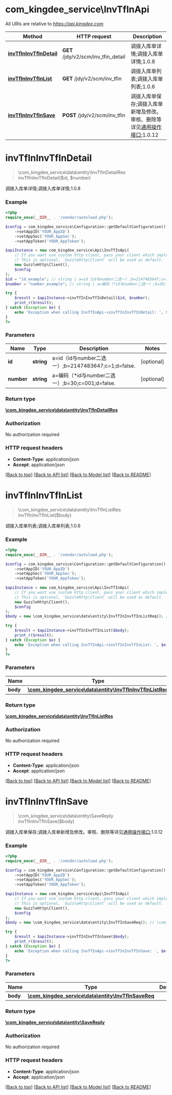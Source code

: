 # com_kingdee_service\InvTfInApi

All URIs are relative to *https://api.kingdee.com*

Method | HTTP request | Description
------------- | ------------- | -------------
[**invTfInInvTfInDetail**](InvTfInApi.md#invTfInInvTfInDetail) | **GET** /jdy/v2/scm/inv_tfin_detail | 调拨入库单详情;调拨入库单详情;1.0.8
[**invTfInInvTfInList**](InvTfInApi.md#invTfInInvTfInList) | **GET** /jdy/v2/scm/inv_tfin | 调拨入库单列表;调拨入库单列表;1.0.6
[**invTfInInvTfInSave**](InvTfInApi.md#invTfInInvTfInSave) | **POST** /jdy/v2/scm/inv_tfin | 调拨入库单保存;调拨入库单新增及修改。审核、删除等详见[通用操作接口](https://open.jdy.com/#/files/api/detail?index&#x3D;2&amp;categrayId&#x3D;3cc8ee9a663e11eda5c84b5d383a2b93&amp;id&#x3D;9e804b8c712511eda0b39f724d124b07);1.0.12


# **invTfInInvTfInDetail**
> \com_kingdee_service\data\entity\InvTfInDetailRes invTfInInvTfInDetail($id, $number)

调拨入库单详情;调拨入库单详情;1.0.8

### Example
```php
<?php
require_once(__DIR__ . '/vendor/autoload.php');

$config = com_kingdee_service\Configuration::getDefaultConfiguration()
    ->setAppID('YOUR_AppID')
    ->setAppSec('YOUR_AppSec');
    ->setAppToken('YOUR_AppToken');

$apiInstance = new com_kingdee_service\Api\InvTfInApi(
    // If you want use custom http client, pass your client which implements `GuzzleHttp\ClientInterface`.
    // This is optional, `GuzzleHttp\Client` will be used as default.
    new GuzzleHttp\Client(),
    $config
);
$id = "id_example"; // string | a=id（id与number二选一）;b=2147483647;c=1;d=false.
$number = "number_example"; // string | a=编码（*id与number二选一）;b=30;c=001;d=false.

try {
    $result = $apiInstance->invTfInInvTfInDetail($id, $number);
    print_r($result);
} catch (Exception $e) {
    echo 'Exception when calling InvTfInApi->invTfInInvTfInDetail: ', $e->getMessage(), PHP_EOL;
}
?>
```

### Parameters

Name | Type | Description  | Notes
------------- | ------------- | ------------- | -------------
 **id** | **string**| a&#x3D;id（id与number二选一）;b&#x3D;2147483647;c&#x3D;1;d&#x3D;false. | [optional]
 **number** | **string**| a&#x3D;编码（*id与number二选一）;b&#x3D;30;c&#x3D;001;d&#x3D;false. | [optional]

### Return type

[**\com_kingdee_service\data\entity\InvTfInDetailRes**](../Model/InvTfInDetailRes.md)

### Authorization

No authorization required

### HTTP request headers

 - **Content-Type**: application/json
 - **Accept**: application/json

[[Back to top]](#) [[Back to API list]](../../README.md#documentation-for-api-endpoints) [[Back to Model list]](../../README.md#documentation-for-models) [[Back to README]](../../README.md)

# **invTfInInvTfInList**
> \com_kingdee_service\data\entity\InvTfInListRes invTfInInvTfInList($body)

调拨入库单列表;调拨入库单列表;1.0.6

### Example
```php
<?php
require_once(__DIR__ . '/vendor/autoload.php');

$config = com_kingdee_service\Configuration::getDefaultConfiguration()
    ->setAppID('YOUR_AppID')
    ->setAppSec('YOUR_AppSec');
    ->setAppToken('YOUR_AppToken');

$apiInstance = new com_kingdee_service\Api\InvTfInApi(
    // If you want use custom http client, pass your client which implements `GuzzleHttp\ClientInterface`.
    // This is optional, `GuzzleHttp\Client` will be used as default.
    new GuzzleHttp\Client(),
    $config
);
$body = new \com_kingdee_service\data\entity\InvTfInInvTfInListReq(); // \com_kingdee_service\data\entity\InvTfInInvTfInListReq | 

try {
    $result = $apiInstance->invTfInInvTfInList($body);
    print_r($result);
} catch (Exception $e) {
    echo 'Exception when calling InvTfInApi->invTfInInvTfInList: ', $e->getMessage(), PHP_EOL;
}
?>
```

### Parameters

Name | Type | Description  | Notes
------------- | ------------- | ------------- | -------------
 **body** | [**\com_kingdee_service\data\entity\InvTfInInvTfInListReq**](../Model/InvTfInInvTfInListReq.md)|  | [optional]

### Return type

[**\com_kingdee_service\data\entity\InvTfInListRes**](../Model/InvTfInListRes.md)

### Authorization

No authorization required

### HTTP request headers

 - **Content-Type**: application/json
 - **Accept**: application/json

[[Back to top]](#) [[Back to API list]](../../README.md#documentation-for-api-endpoints) [[Back to Model list]](../../README.md#documentation-for-models) [[Back to README]](../../README.md)

# **invTfInInvTfInSave**
> \com_kingdee_service\data\entity\SaveReply invTfInInvTfInSave($body)

调拨入库单保存;调拨入库单新增及修改。审核、删除等详见[通用操作接口](https://open.jdy.com/#/files/api/detail?index=2&categrayId=3cc8ee9a663e11eda5c84b5d383a2b93&id=9e804b8c712511eda0b39f724d124b07);1.0.12

### Example
```php
<?php
require_once(__DIR__ . '/vendor/autoload.php');

$config = com_kingdee_service\Configuration::getDefaultConfiguration()
    ->setAppID('YOUR_AppID')
    ->setAppSec('YOUR_AppSec');
    ->setAppToken('YOUR_AppToken');

$apiInstance = new com_kingdee_service\Api\InvTfInApi(
    // If you want use custom http client, pass your client which implements `GuzzleHttp\ClientInterface`.
    // This is optional, `GuzzleHttp\Client` will be used as default.
    new GuzzleHttp\Client(),
    $config
);
$body = new \com_kingdee_service\data\entity\InvTfInSaveReq(); // \com_kingdee_service\data\entity\InvTfInSaveReq | 

try {
    $result = $apiInstance->invTfInInvTfInSave($body);
    print_r($result);
} catch (Exception $e) {
    echo 'Exception when calling InvTfInApi->invTfInInvTfInSave: ', $e->getMessage(), PHP_EOL;
}
?>
```

### Parameters

Name | Type | Description  | Notes
------------- | ------------- | ------------- | -------------
 **body** | [**\com_kingdee_service\data\entity\InvTfInSaveReq**](../Model/InvTfInSaveReq.md)|  |

### Return type

[**\com_kingdee_service\data\entity\SaveReply**](../Model/SaveReply.md)

### Authorization

No authorization required

### HTTP request headers

 - **Content-Type**: application/json
 - **Accept**: application/json

[[Back to top]](#) [[Back to API list]](../../README.md#documentation-for-api-endpoints) [[Back to Model list]](../../README.md#documentation-for-models) [[Back to README]](../../README.md)

